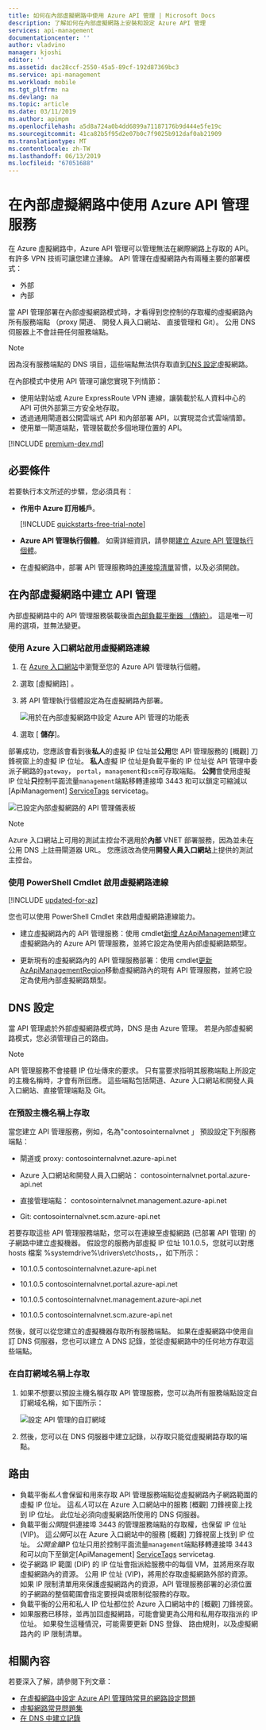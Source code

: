 ```yaml
---
title: 如何在內部虛擬網路中使用 Azure API 管理 | Microsoft Docs
description: 了解如何在內部虛擬網路上安裝和設定 Azure API 管理
services: api-management
documentationcenter: ''
author: vladvino
manager: kjoshi
editor: ''
ms.assetid: dac28ccf-2550-45a5-89cf-192d87369bc3
ms.service: api-management
ms.workload: mobile
ms.tgt_pltfrm: na
ms.devlang: na
ms.topic: article
ms.date: 03/11/2019
ms.author: apimpm
ms.openlocfilehash: a5d8a724a0b4dd6899a71187176b9d444e5fe19c
ms.sourcegitcommit: 41ca82b5f95d2e07b0c7f9025b912daf0ab21909
ms.translationtype: MT
ms.contentlocale: zh-TW
ms.lasthandoff: 06/13/2019
ms.locfileid: "67051688"
---
```

# <a name="using-azure-api-management-service-with-an-internal-virtual-network"></a>在內部虛擬網路中使用 Azure API 管理服務
在 Azure 虛擬網路中，Azure API 管理可以管理無法在網際網路上存取的 API。 有許多 VPN 技術可讓您建立連線。 API 管理在虛擬網路內有兩種主要的部署模式：
* 外部
* 內部

當 API 管理部署在內部虛擬網路模式時，才看得到您控制的存取權的虛擬網路內所有服務端點 （proxy 閘道、 開發人員入口網站、 直接管理和 Git）。 公用 DNS 伺服器上不會註冊任何服務端點。

> [!NOTE]
> 因為沒有服務端點的 DNS 項目，這些端點無法供存取直到[DNS 設定](#apim-dns-configuration)虛擬網路。

在內部模式中使用 API 管理可讓您實現下列情節：

* 使用站對站或 Azure ExpressRoute VPN 連線，讓裝載於私人資料中心的 API 可供外部第三方安全地存取。
* 透過通用閘道器公開雲端式 API 和內部部署 API，以實現混合式雲端情節。
* 使用單一閘道端點，管理裝載於多個地理位置的 API。

[!INCLUDE [premium-dev.md](../../includes/api-management-availability-premium-dev.md)]

## <a name="prerequisites"></a>必要條件

若要執行本文所述的步驟，您必須具有：

+ **作用中 Azure 訂用帳戶**。

    [!INCLUDE [quickstarts-free-trial-note](../../includes/quickstarts-free-trial-note.md)]

+ **Azure API 管理執行個體**。 如需詳細資訊，請參閱[建立 Azure API 管理執行個體](get-started-create-service-instance.md)。
+ 在虛擬網路中，部署 API 管理服務時[的連接埠清單](./api-management-using-with-vnet.md#required-ports)習慣，以及必須開啟。 

## <a name="enable-vpn"> </a>在內部虛擬網路中建立 API 管理
內部虛擬網路中的 API 管理服務裝載後面[內部負載平衡器 （傳統）](https://docs.microsoft.com/azure/load-balancer/load-balancer-get-started-ilb-classic-cloud)。 這是唯一可用的選項，並無法變更。

### <a name="enable-a-virtual-network-connection-using-the-azure-portal"></a>使用 Azure 入口網站啟用虛擬網路連線

1. 在 [Azure 入口網站](https://portal.azure.com/)中瀏覽至您的 Azure API 管理執行個體。
2. 選取 [虛擬網路]  。
3. 將 API 管理執行個體設定為在虛擬網路內部署。

    ![用於在內部虛擬網路中設定 Azure API 管理的功能表][api-management-using-internal-vnet-menu]

4. 選取 [ **儲存**]。

部署成功，您應該會看到後**私人**的虛擬 IP 位址並**公用**您 API 管理服務的 [概觀] 刀鋒視窗上的虛擬 IP 位址。 **私人**虛擬 IP 位址是負載平衡的 IP 位址從 API 管理中委派子網路的`gateway`， `portal`，`management`和`scm`可存取端點。 **公開**會使用虛擬 IP 位址**只**控制平面流量`management`端點移轉連接埠 3443 和可以鎖定可縮減以[ApiManagement] [ServiceTags] servicetag。

![已設定內部虛擬網路的 API 管理儀表板][api-management-internal-vnet-dashboard]

> [!NOTE]
> Azure 入口網站上可用的測試主控台不適用於**內部** VNET 部署服務，因為並未在公用 DNS 上註冊閘道器 URL。 您應該改為使用**開發人員入口網站**上提供的測試主控台。

### <a name="enable-a-virtual-network-connection-by-using-powershell-cmdlets"></a>使用 PowerShell Cmdlet 啟用虛擬網路連線

[!INCLUDE [updated-for-az](../../includes/updated-for-az.md)]

您也可以使用 PowerShell Cmdlet 來啟用虛擬網路連線能力。

* 建立虛擬網路內的 API 管理服務：使用 cmdlet[新增 AzApiManagement](/powershell/module/az.apimanagement/new-azapimanagement)建立虛擬網路內的 Azure API 管理服務，並將它設定為使用內部虛擬網路類型。

* 更新現有的虛擬網路內的 API 管理服務部署：使用 cmdlet[更新 AzApiManagementRegion](/powershell/module/az.apimanagement/update-azapimanagementregion)移動虛擬網路內的現有 API 管理服務，並將它設定為使用內部虛擬網路類型。

## <a name="apim-dns-configuration"></a> DNS 設定
當 API 管理處於外部虛擬網路模式時，DNS 是由 Azure 管理。 若是內部虛擬網路模式，您必須管理自己的路由。

> [!NOTE]
> API 管理服務不會接聽 IP 位址傳來的要求。 只有當要求指明其服務端點上所設定的主機名稱時，才會有所回應。 這些端點包括閘道、Azure 入口網站和開發人員入口網站、直接管理端點及 Git。

### <a name="access-on-default-host-names"></a>在預設主機名稱上存取
當您建立 API 管理服務，例如，名為"contosointernalvnet 」 預設設定下列服務端點：

   * 閘道或 proxy: contosointernalvnet.azure-api.net

   * Azure 入口網站和開發人員入口網站： contosointernalvnet.portal.azure-api.net

   * 直接管理端點： contosointernalvnet.management.azure-api.net

   * Git: contosointernalvnet.scm.azure-api.net

若要存取這些 API 管理服務端點，您可以在連線至虛擬網路 (已部署 API 管理) 的子網路中建立虛擬機器。 假設您的服務內部虛擬 IP 位址 10.1.0.5，您就可以對應 hosts 檔案 %systemdrive%\drivers\etc\hosts，，如下所示：

   * 10.1.0.5     contosointernalvnet.azure-api.net

   * 10.1.0.5     contosointernalvnet.portal.azure-api.net

   * 10.1.0.5     contosointernalvnet.management.azure-api.net

   * 10.1.0.5     contosointernalvnet.scm.azure-api.net

然後，就可以從您建立的虛擬機器存取所有服務端點。
如果在虛擬網路中使用自訂 DNS 伺服器，您也可以建立 A DNS 記錄，並從虛擬網路中的任何地方存取這些端點。

### <a name="access-on-custom-domain-names"></a>在自訂網域名稱上存取

1. 如果不想要以預設主機名稱存取 API 管理服務，您可以為所有服務端點設定自訂網域名稱，如下圖所示：

   ![設定 API 管理的自訂網域][api-management-custom-domain-name]

2. 然後，您可以在 DNS 伺服器中建立記錄，以存取只能從虛擬網路存取的端點。

## <a name="routing"> </a> 路由

* 負載平衡*私人*會保留和用來存取 API 管理服務端點從虛擬網路內子網路範圍的虛擬 IP 位址。 這*私人*可以在 Azure 入口網站中的服務 [概觀] 刀鋒視窗上找到 IP 位址。 此位址必須向虛擬網路所使用的 DNS 伺服器。
* 負載平衡*公開*提供連接埠 3443 的管理服務端點的存取權，也保留 IP 位址 (VIP)。 這*公開*可以在 Azure 入口網站中的服務 [概觀] 刀鋒視窗上找到 IP 位址。 *公開金鑰*IP 位址只用於控制平面流量`management`端點移轉連接埠 3443 和可以向下至鎖定[ApiManagement] [ ServiceTags] servicetag.
* 從子網路 IP 範圍 (DIP) 的 IP 位址會指派給服務中的每個 VM，並將用來存取虛擬網路內的資源。 公用 IP 位址 (VIP)，將用於存取虛擬網路外部的資源。 如果 IP 限制清單用來保護虛擬網路內的資源，API 管理服務部署的必須位置的子網路的整個範圍會指定要授與或限制從服務的存取。
* 負載平衡的公用和私人 IP 位址都位於 Azure 入口網站中的 [概觀] 刀鋒視窗。
* 如果服務已移除，並再加回虛擬網路，可能會變更為公用和私用存取指派的 IP 位址。 如果發生這種情況，可能需要更新 DNS 登錄、 路由規則，以及虛擬網路內的 IP 限制清單。

## <a name="related-content"> </a>相關內容
若要深入了解，請參閱下列文章：
* [在虛擬網路中設定 Azure API 管理時常見的網路設定問題][Common network configuration problems]
* [虛擬網路常見問題集](../virtual-network/virtual-networks-faq.md)
* [在 DNS 中建立記錄](/previous-versions/windows/it-pro/windows-2000-server/bb727018(v=technet.10))

[api-management-using-internal-vnet-menu]: ./media/api-management-using-with-internal-vnet/api-management-using-with-internal-vnet.png
[api-management-internal-vnet-dashboard]: ./media/api-management-using-with-internal-vnet/api-management-internal-vnet-dashboard.png
[api-management-custom-domain-name]: ./media/api-management-using-with-internal-vnet/api-management-custom-domain-name.png

[Create API Management service]: get-started-create-service-instance.md
[Common network configuration problems]: api-management-using-with-vnet.md#network-configuration-issues

[ServiceTags]: ../virtual-network/security-overview.md#service-tags

